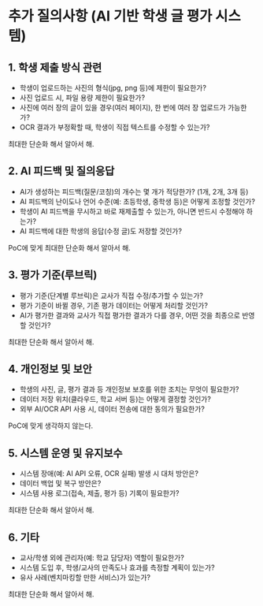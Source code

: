 # 추가 질의사항 (AI 기반 학생 글 평가 시스템)

## 1. 학생 제출 방식 관련
- 학생이 업로드하는 사진의 형식(jpg, png 등)에 제한이 필요한가?
- 사진 업로드 시, 파일 용량 제한이 필요한가?
- 사진에 여러 장의 글이 있을 경우(여러 페이지), 한 번에 여러 장 업로드가 가능한가?
- OCR 결과가 부정확할 때, 학생이 직접 텍스트를 수정할 수 있는가?

최대한 단순화 해서 알아서 해.

## 2. AI 피드백 및 질의응답
- AI가 생성하는 피드백(질문/코칭)의 개수는 몇 개가 적당한가? (1개, 2개, 3개 등)
- AI 피드백의 난이도나 언어 수준(예: 초등학생, 중학생 등)은 어떻게 조정할 것인가?
- 학생이 AI 피드백을 무시하고 바로 재제출할 수 있는가, 아니면 반드시 수정해야 하는가?
- AI 피드백에 대한 학생의 응답(수정 글)도 저장할 것인가?

PoC에 맞게 최대한 단순화 해서 알아서 해.


## 3. 평가 기준(루브릭)
- 평가 기준(단계별 루브릭)은 교사가 직접 수정/추가할 수 있는가?
- 평가 기준이 바뀔 경우, 기존 평가 데이터는 어떻게 처리할 것인가?
- AI가 평가한 결과와 교사가 직접 평가한 결과가 다를 경우, 어떤 것을 최종으로 반영할 것인가?

최대한 단순화 해서 알아서 해.


## 4. 개인정보 및 보안
- 학생의 사진, 글, 평가 결과 등 개인정보 보호를 위한 조치는 무엇이 필요한가?
- 데이터 저장 위치(클라우드, 학교 서버 등)는 어떻게 결정할 것인가?
- 외부 AI/OCR API 사용 시, 데이터 전송에 대한 동의가 필요한가?

PoC에 맞게 생각하지 않는다. 


## 5. 시스템 운영 및 유지보수
- 시스템 장애(예: AI API 오류, OCR 실패) 발생 시 대처 방안은?
- 데이터 백업 및 복구 방안은?
- 시스템 사용 로그(접속, 제출, 평가 등) 기록이 필요한가?

최대한 단순화 해서 알아서 해.


## 6. 기타
- 교사/학생 외에 관리자(예: 학교 담당자) 역할이 필요한가?
- 시스템 도입 후, 학생/교사의 만족도나 효과를 측정할 계획이 있는가?
- 유사 사례(벤치마킹할 만한 서비스)가 있는가? 

최대한 단순화 해서 알아서 해.

